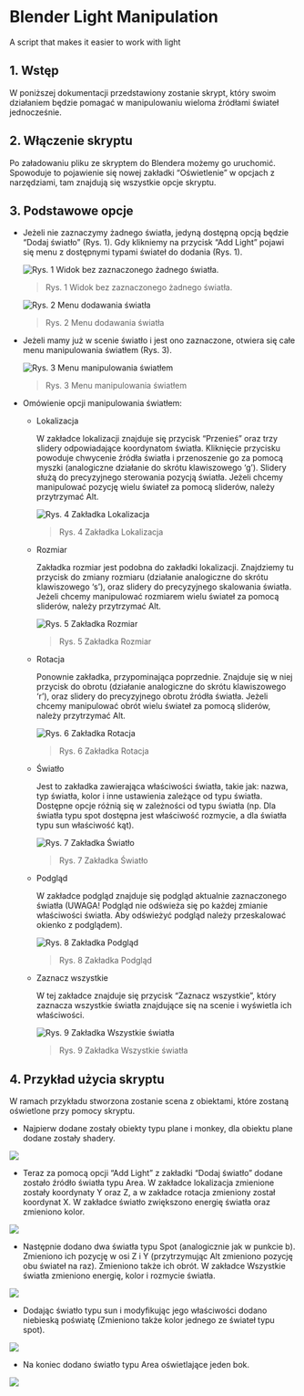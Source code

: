 # **Blender Light Manipulation**
A script that makes it easier to work with light

## 1. Wstęp

W poniższej dokumentacji przedstawiony zostanie skrypt, który swoim
działaniem będzie pomagać w manipulowaniu wieloma źródłami świateł
jednocześnie.

## 2. Włączenie skryptu

Po załadowaniu pliku ze skryptem do Blendera możemy go uruchomić.
Spowoduje to pojawienie się nowej zakładki “Oświetlenie” w opcjach z
narzędziami, tam znajdują się wszystkie opcje skryptu.

## 3. Podstawowe opcje

  - Jeżeli nie zaznaczymy żadnego światła, jedyną dostępną opcją będzie
  “Dodaj światło” (Rys. 1). Gdy klikniemy na przycisk “Add Light” pojawi się
  menu z dostępnymi typami świateł do dodania (Rys. 1).

    ![Rys. 1 Widok bez zaznaczonego żadnego światła.](https://i.imgur.com/cUSHbBA.png)

    >Rys. 1 Widok bez zaznaczonego żadnego światła.

    ![Rys. 2 Menu dodawania światła](https://i.imgur.com/fieCnDN.png)

    >Rys. 2 Menu dodawania światła

  - Jeżeli mamy już w scenie światło i jest ono zaznaczone, otwiera się całe
  menu manipulowania światłem (Rys. 3).

    ![Rys. 3 Menu manipulowania światłem](https://i.imgur.com/0Rb0TCx.png)

    >Rys. 3 Menu manipulowania światłem

  - Omówienie opcji manipulowania światłem:
    
    - Lokalizacja
    
      W zakładce lokalizacji znajduje się przycisk “Przenieś” oraz trzy
      slidery odpowiadające koordynatom światła. Kliknięcie przycisku
      powoduje chwycenie źródła światła i przenoszenie go za pomocą
      myszki (analogiczne działanie do skrótu klawiszowego ‘g’). Slidery
      służą do precyzyjnego sterowania pozycją światła. Jeżeli chcemy
      manipulować pozycję wielu świateł za pomocą sliderów, należy
      przytrzymać Alt.
    
      ![Rys. 4 Zakładka Lokalizacja](https://i.imgur.com/mHrpGQI.png)

      >Rys. 4 Zakładka Lokalizacja

    - Rozmiar
    
      Zakładka rozmiar jest podobna do zakładki lokalizacji. Znajdziemy
      tu przycisk do zmiany rozmiaru (działanie analogiczne do skrótu
      klawiszowego ‘s’), oraz slidery do precyzyjnego skalowania światła.
      Jeżeli chcemy manipulować rozmiarem wielu świateł za pomocą
      sliderów, należy przytrzymać Alt.

      ![Rys. 5 Zakładka Rozmiar](https://i.imgur.com/teB5Xn0.png)

      >Rys. 5 Zakładka Rozmiar

    - Rotacja
    
      Ponownie zakładka, przypominająca poprzednie. Znajduje się w niej
      przycisk do obrotu (działanie analogiczne do skrótu klawiszowego
      ‘r’), oraz slidery do precyzyjnego obrotu źródła światła. Jeżeli
      chcemy manipulować obrót wielu świateł za pomocą sliderów,
      należy przytrzymać Alt.

      ![Rys. 6 Zakładka Rotacja](https://i.imgur.com/WgZ8N08.png)

      >Rys. 6 Zakładka Rotacja

    - Światło
    
      Jest to zakładka zawierająca właściwości światła, takie jak: nazwa,
      typ światła, kolor i inne ustawienia zależące od typu światła.
      Dostępne opcje różnią się w zależności od typu światła (np. Dla
      światła typu spot dostępna jest właściwość rozmycie, a dla światła
      typu sun właściwość kąt).

      ![Rys. 7 Zakładka Światło](https://i.imgur.com/aNuwhaq.png)

      >Rys. 7 Zakładka Światło

    - Podgląd
    
      W zakładce podgląd znajduje się podgląd aktualnie zaznaczonego
      światła (UWAGA! Podgląd nie odświeża się po każdej zmianie
      właściwości światła. Aby odświeżyć podgląd należy przeskalować
      okienko z podglądem).

      ![Rys. 8 Zakładka Podgląd](https://i.imgur.com/7xYWxwH.png)

      >Rys. 8 Zakładka Podgląd

    - Zaznacz wszystkie
    
      W tej zakładce znajduje się przycisk “Zaznacz wszystkie”, który
      zaznacza wszystkie światła znajdujące się na scenie i wyświetla ich
      właściwości.

      ![Rys. 9 Zakładka Wszystkie światła](https://i.imgur.com/XDxmPbx.png)

      >Rys. 9 Zakładka Wszystkie światła

## 4. Przykład użycia skryptu

  W ramach przykładu stworzona zostanie scena z obiektami, które zostaną
  oświetlone przy pomocy skryptu.
  
  - Najpierw dodane zostały obiekty typu plane i monkey, dla obiektu
  plane dodane zostały shadery.
  
  ![](https://i.imgur.com/7ZsDZef.png)

  - Teraz za pomocą opcji “Add Light” z zakładki “Dodaj światło” dodane
  zostało źródło światła typu Area. W zakładce lokalizacja zmienione
  zostały koordynaty Y oraz Z, a w zakładce rotacja zmieniony został
  koordynat X. W zakładce światło zwiększono energię światła oraz
  zmieniono kolor.
  
  ![](https://i.imgur.com/8f0vdGg.png)

  - Następnie dodano dwa światła typu Spot (analogicznie jak w punkcie
  b). Zmieniono ich pozycję w osi Z i Y (przytrzymując Alt zmieniono
  pozycję obu świateł na raz). Zmieniono także ich obrót. W zakładce
  Wszystkie światła zmieniono energię, kolor i rozmycie światła.
  
  ![](https://i.imgur.com/YpmBVF0.png)

  - Dodając światło typu sun i modyfikując jego właściwości dodano
  niebieską poświatę (Zmieniono także kolor jednego ze świateł typu
  spot).
  
  ![](https://i.imgur.com/bpXiLvR.png)

  - Na koniec dodano światło typu Area oświetlające jeden bok.
  
  ![](https://i.imgur.com/NgyEeGU.png)
